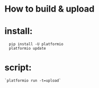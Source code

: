 # How to build & upload

# install:
   ```
     pip install -U platformio
     platformio update
   ```
# script:
    `platformio run -t=upload`
